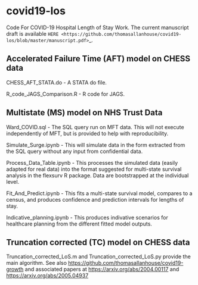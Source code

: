 # covid19-los

Code For COVID-19 Hospital Length of Stay Work. The current manuscript draft is available `HERE <https://github.com/thomasallanhouse/covid19-los/blob/master/manuscript.pdf>`_.

## Accelerated Failure Time (AFT) model on CHESS data

CHESS_AFT_STATA.do - A STATA do file.

R_code_JAGS_Comparison.R - R code for JAGS.

## Multistate (MS) model on NHS Trust Data

Ward_COVID.sql - The SQL query run on MFT data. This will not execute independently of MFT, but is provided to help with reproducibility.

Simulate_Surge.ipynb - This will simulate data in the form extracted from the SQL query without any input from confidential data.

Process_Data_Table.ipynb - This processes the simulated data (easily adapted for real data) into the format suggested for multi-state survival analysis in the flexsurv R package. Data are bootstrapped at the individual level.

Fit_And_Predict.ipynb - This fits a multi-state survival model, compares to a census, and produces confidence and prediction intervals for lengths of stay.

Indicative_planning.ipynb - This produces indivative scenarios for healthcare planning from the different fitted model outputs.

## Truncation corrected (TC) model on CHESS data

Truncation_corrected_LoS.m and Truncation_corrected_LoS.py provide the main algorithm. See also https://github.com/thomasallanhouse/covid19-growth and associated papers at https://arxiv.org/abs/2004.00117 and https://arxiv.org/abs/2005.04937
